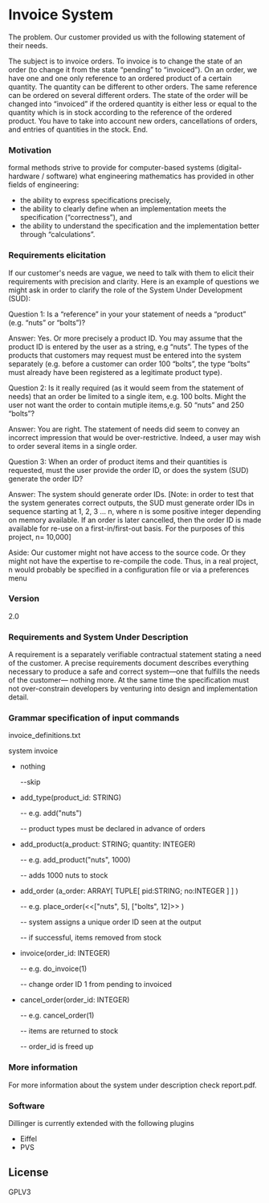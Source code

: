 # Invoice System


The problem. Our customer provided us with the following statement of their needs.

The subject is to invoice orders. To invoice is to change the state of an order (to change it from the state “pending” to “invoiced”). On an order, we have one and one only reference to an ordered product of a certain quantity. The quantity can be different to other orders. The same reference can be ordered on several different orders. The state of the order will be changed into “invoiced” if the ordered quantity is either less or equal to the quantity which is in stock according to the reference of the ordered product. You have to take into account new orders, cancellations of orders, and entries of quantities in the stock. End.

### Motivation
formal methods strive to provide for computer-based systems (digital-hardware / software) what engineering mathematics has provided in other fields of engineering:

* the ability to express specifications precisely,
* the ability to clearly define when an implementation meets the specification (“correctness”), and
* the ability to understand the specification and the implementation better through “calculations”.


### Requirements elicitation

If our customer's needs are vague, we need to talk with them to elicit their requirements with precision and clarity. Here is an example of questions we might ask in order to clarify the role of the System Under Development (SUD):

Question 1: Is a “reference” in your your statement of needs a “product” (e.g. “nuts” or “bolts”)?

Answer: Yes. Or more precisely a product ID. You may assume that the product ID is entered by the user as a string, e.g “nuts”. The types of the products that customers may request must be entered into the system separately (e.g. before a customer can order 100 “bolts”, the type “bolts” must already have been registered as a legitimate product type).

Question 2: Is it really required (as it would seem from the statement of needs) that an order be limited to a single item, e.g. 100 bolts. Might the user not want the order to contain mutiple items,e.g. 50 “nuts” and 250 “bolts”?

Answer: You are right. The statement of needs did seem to convey an incorrect impression that would be over-restrictive. Indeed, a user may wish to order several items in a single order.

Question 3: When an order of product items and their quantities is requested, must the user provide the order ID, or does the system (SUD) generate the order ID?

Answer: The system should generate order IDs. [Note: in order to test that the system generates correct outputs, the SUD must generate order IDs in sequence starting at 1, 2, 3 … n, where n is some positive integer depending on memory available. If an order is later cancelled, then the order ID is made available for re-use on a first-in/first-out basis. For the purposes of this project, n= 10,000]

Aside: Our customer might not have access to the source code. Or they might not have the expertise to re-compile the code. Thus, in a real project, n would probably be specified in a configuration file or via a preferences menu

### Version
2.0

### Requirements and System Under Description
A requirement is a separately verifiable contractual statement stating a need of
the customer. A precise requirements document describes everything necessary to
produce a safe and correct system—one that fulfills the needs of the customer—
nothing more. At the same time the specification must not over-constrain developers
by venturing into design and implementation detail.


### Grammar specification of input commands
invoice_definitions.txt

system invoice

* nothing 
  
  --skip

* add_type(product_id: STRING)

    -- e.g. add("nuts")

    -- product types must be declared in advance of orders
* add_product(a_product: STRING; quantity: INTEGER)

    -- e.g. add_product("nuts", 1000)

    -- adds 1000 nuts to stock
* add_order (a_order: ARRAY[ TUPLE[ pid:STRING; no:INTEGER ] ] )

    -- e.g. place_order(<<["nuts", 5], ["bolts", 12]>> )

    -- system assigns a unique order ID seen at the output

    -- if successful, items removed from stock

* invoice(order_id: INTEGER)

    -- e.g. do_invoice(1)

    -- change order ID 1 from pending to invoiced

* cancel_order(order_id: INTEGER)
    
    -- e.g. cancel_order(1)
    
    -- items are returned to stock
    
    -- order_id is freed up
    
### More information

For more information about the system under description check report.pdf.

### Software

Dillinger is currently extended with the following plugins

* Eiffel
* PVS




License
----

GPLV3


